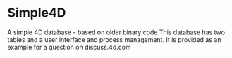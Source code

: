 # Simple4D
A simple 4D database - based on older binary code
This database has two tables and a user interface and process management.
It is provided as an example for a question on discuss.4d.com
